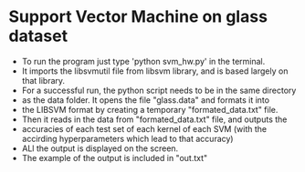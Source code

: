 # Support Vector Machine on glass dataset
- To run the program just type 'python svm_hw.py' in the terminal.
- It imports the libsvmutil file from libsvm library, and is based largely on that library.
- For a successful run, the python script needs to be in the same directory 
- as the data folder. It opens the file "glass.data" and formats it into
- the LIBSVM format by creating a temporary "formated_data.txt" file. 
- Then it reads in the data from "formated_data.txt" file, and outputs the 
- accuracies of each test set of each kernel of each SVM (with the accirding hyperparameters which lead to that accuracy)
- ALl the output is displayed on the screen.
- The example of the output is included in "out.txt"
